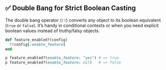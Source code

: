## ✅ Double Bang for Strict Boolean Casting

The double bang operator (`!!`) converts any object to its boolean equivalent (`true` or `false`). It’s handy in conditional contexts or when you need explicit boolean values instead of truthy/falsy objects.

```ruby
def feature_enabled?(config)
  !!config[:enable_feature]
end

p feature_enabled?(enable_feature: "yes") # => true
p feature_enabled?(enable_feature: nil)   # => false
```